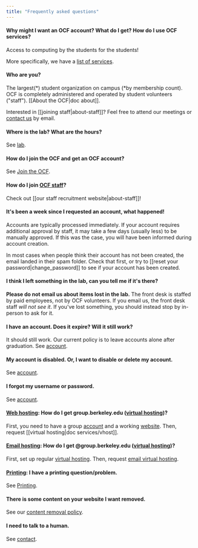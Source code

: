 ```yaml
---
title: "Frequently asked questions"
---
```



#### Why might I want an OCF account? What do I get? How do I use OCF services?

Access to computing by the students for the students!

More specifically, we have a [list of services](/docs/services).

#### Who are you?

The largest(\*) student organization on campus (\*by membership count). OCF is
completely administered and operated by student volunteers ("staff"). [[About
the OCF|doc about]].

Interested in [[joining staff|about-staff]]? Feel free to attend our meetings
or [contact us](/docs/contact) by email.

#### Where is the lab? What are the hours?

See [lab](/docs/services/lab).

#### How do I join the OCF and get an OCF account?

See [Join the OCF](/docs/membership).

#### How do I join [OCF staff](/docs/staff)?

Check out [[our staff recruitment website|about-staff]]!

#### It's been a week since I requested an account, what happened!

Accounts are typically processed immediately. If your account requires
additional approval by staff, it may take a few days (usually less) to be
manually approved. If this was the case, you will have been informed during
account creation.

In most cases when people think their account has not been created, the email
landed in their spam folder. Check that first, or try to [[reset your
password|change_password]] to see if your account has been created.

#### I think I left something in the lab, can you tell me if it's there?

**Please do not email us about items lost in the lab.** The front desk is
staffed by paid employees, not by OCF volunteers. If you email us, the front
desk staff *will not see it*. If you've lost something, you should instead stop
by in-person to ask for it.

#### I have an account. Does it expire? Will it still work?

It should still work. Our current policy is to leave accounts alone after
graduation. See [account](/docs/services/account).

#### My account is disabled. Or, I want to disable or delete my account.

See [account](/docs/services/account).

#### I forgot my username or password.

See [account](/docs/services/account).

#### [Web hosting](/docs/services/web): How do I get group.berkeley.edu ([virtual hosting](/docs/services/vhost))?

First, you need to have a group [account](/docs/membership) and a working
[website](/docs/services/web). Then, request [[virtual hosting|doc
services/vhost]].

#### [Email hosting](/docs/services/mail): How do I get @group.berkeley.edu ([virtual hosting](/docs/services/vhost))?

First, set up regular [virtual hosting](/docs/services/vhost).
Then, request [email virtual hosting](/docs/services/vhost/mail).

#### [Printing](/docs/services/lab/printing): I have a printing question/problem.

See [Printing](/docs/services/lab/printing).

#### There is some content on your website I want removed.

See our [content removal policy](/docs/services/account/content-removal).

#### I need to talk to a human.

See [contact](/docs/contact).
